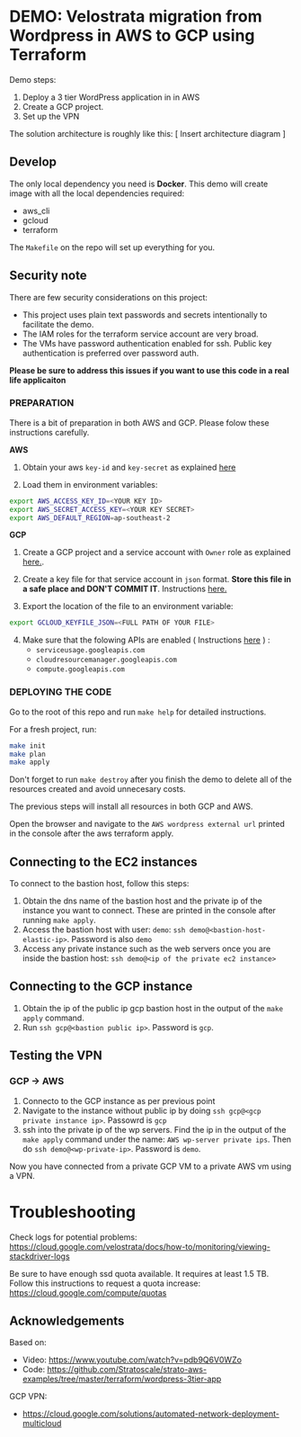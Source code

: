 # DEMO: Velostrata migration from Wordpress in AWS to GCP using Terraform

Demo steps:

1. Deploy a 3 tier WordPress application in in AWS
2. Create a GCP project. 
3. Set up the VPN 

The solution architecture is roughly like this:
[ Insert architecture diagram ]


## Develop
The only local dependency you need is **Docker**. This demo will create image with all the local dependencies required:
* aws_cli
* gcloud
* terraform

The `Makefile` on the repo will set up everything for you.

## Security note
There are few security considerations on this project:
- This project uses plain text passwords and secrets intentionally to facilitate the demo.
- The IAM roles for the terraform service account are very broad.
- The VMs have password authentication enabled for ssh. Public key authentication is preferred over password auth.

**Please be sure to address this issues if you want to use this code in a real life applicaiton**

### PREPARATION
There is a bit of preparation in both AWS and GCP. Please folow these instructions carefully.

**AWS**

1. Obtain your aws `key-id` and `key-secret` as explained [here](https://docs.aws.amazon.com/general/latest/gr/managing-aws-access-keys.html)

2. Load them in environment variables:

```bash
export AWS_ACCESS_KEY_ID=<YOUR KEY ID>
export AWS_SECRET_ACCESS_KEY=<YOUR KEY SECRET>
export AWS_DEFAULT_REGION=ap-southeast-2
```

**GCP**

1. Create a GCP project and a service account with `Owner` role as explained [here.](https://cloud.google.com/iam/docs/creating-managing-service-accounts#creating_a_service_account).

2. Create a key file for that service account in `json` format. **Store this file in a safe place and DON'T COMMIT IT**. Instructions [here.](https://cloud.google.com/iam/docs/creating-managing-service-account-keys#creating_service_account_keys)

3. Export the location of the file to an environment variable:
```bash
export GCLOUD_KEYFILE_JSON=<FULL PATH OF YOUR FILE>
```

4. Make sure that the folowing APIs are enabled ( Instructions [here](https://cloud.google.com/apis/docs/enable-disable-apis) ) : 
    - `serviceusage.googleapis.com`
    - `cloudresourcemanager.googleapis.com` 
    - `compute.googleapis.com`


### DEPLOYING THE CODE

Go to the root of this repo and run `make help` for detailed instructions.

For a fresh project, run:

```bash
make init
make plan
make apply
```

Don't forget to run `make destroy` after you finish the demo to delete all of the resources created and avoid unnecesary costs.

The previous steps will install all resources in both GCP and AWS.

Open the browser and navigate to the `AWS wordpress external url` printed in the console after the aws terraform apply.

## Connecting to the EC2 instances

To connect to the bastion host, follow this steps:
1. Obtain the dns name of the bastion host and the private ip of the instance you want to connect. These are printed in the console after running `make apply`.
2. Access the bastion host with user: `demo`: `ssh demo@<bastion-host-elastic-ip>`. Password is also `demo`
4. Access any private instance such as the web servers once you are inside the bastion host: `ssh demo@<ip of the private ec2 instance>`

## Connecting to the GCP instance
1. Obtain the ip of the public ip gcp bastion host in the output of the `make apply` command.
2. Run `ssh gcp@<bastion public ip>`. Password is `gcp`.

## Testing the VPN 
### GCP -> AWS
1. Connecto to the GCP instance as per previous point
2. Navigate to the instance without public ip by doing `ssh gcp@<gcp private instance ip>`. Passowrd is `gcp`
2. ssh into the private ip of the wp servers. Find the ip in the output of the `make apply` command under the name: `AWS wp-server private ips`. Then do `ssh demo@<wp-private-ip>`. Password is `demo`. 

Now you have connected from a private GCP VM to a private AWS vm using a VPN.


# Troubleshooting

Check logs for potential problems: https://cloud.google.com/velostrata/docs/how-to/monitoring/viewing-stackdriver-logs

Be sure to have enough ssd quota available. It requires at least 1.5 TB. Follow this instructions to request a quota increase: https://cloud.google.com/compute/quotas

## Acknowledgements

Based on:
* Video: https://www.youtube.com/watch?v=pdb9Q6V0WZo
* Code: https://github.com/Stratoscale/strato-aws-examples/tree/master/terraform/wordpress-3tier-app

GCP VPN:
* https://cloud.google.com/solutions/automated-network-deployment-multicloud